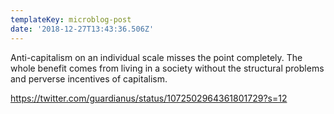 ```yaml
---
templateKey: microblog-post
date: '2018-12-27T13:43:36.506Z'
---
```


Anti-capitalism on an individual scale misses the point completely. The whole benefit comes from living in a society without the structural problems and perverse incentives of capitalism.

https://twitter.com/guardianus/status/1072502964361801729?s=12

